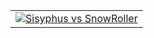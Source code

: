 
<table>
<tr>
    <td>
        <a href="http://www.rosasurfer.com/.mt4/The%20Grid%20(Extended,%20720p).mp4">
            <img src="https://user-images.githubusercontent.com/12749283/125201251-e91de180-e276-11eb-94d8-28175bc515ef.jpg" alt="Sisyphus vs SnowRoller" title="Sisyphus vs SnowRoller" border="0">
        </a>
    </td>
</tr>
</table>
